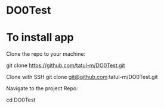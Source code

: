 # DO0Test

# To install app

Clone the repo to your machine:

git clone https://github.com/tatul-m/DO0Test.git

Clone with SSH
git clone git@github.com:tatul-m/DO0Test.git

Navigate to the project Repo:

cd DO0Test
